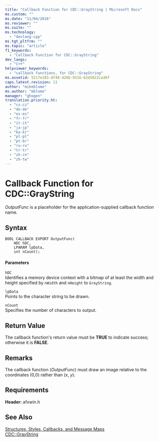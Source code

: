 ```yaml
---
title: "Callback Function for CDC::GrayString | Microsoft Docs"
ms.custom: ""
ms.date: "11/04/2016"
ms.reviewer: ""
ms.suite: ""
ms.technology: 
  - "devlang-cpp"
ms.tgt_pltfrm: ""
ms.topic: "article"
f1_keywords: 
  - "Callback Function for CDC::GrayString"
dev_langs: 
  - "C++"
helpviewer_keywords: 
  - "callback functions, for CDC::GrayString"
ms.assetid: 5217e183-df48-426b-931b-6245022ca36f
caps.latest.revision: 11
author: "mikeblome"
ms.author: "mblome"
manager: "ghogen"
translation.priority.ht: 
  - "cs-cz"
  - "de-de"
  - "es-es"
  - "fr-fr"
  - "it-it"
  - "ja-jp"
  - "ko-kr"
  - "pl-pl"
  - "pt-br"
  - "ru-ru"
  - "tr-tr"
  - "zh-cn"
  - "zh-tw"
---
```

# Callback Function for CDC::GrayString
*OutputFunc* is a placeholder for the application-supplied callback function name.  
  
## Syntax  
  
```  
BOOL CALLBACK EXPORT OutputFunc(
    HDC hDC,  
    LPARAM lpData,  
    int nCount);
```  
  
#### Parameters  
 `hDC`  
 Identifies a memory device context with a bitmap of at least the width and height specified by `nWidth` and `nHeight` to `GrayString`.  
  
 `lpData`  
 Points to the character string to be drawn.  
  
 `nCount`  
 Specifies the number of characters to output.  
  
## Return Value  
 The callback function's return value must be **TRUE** to indicate success; otherwise it is **FALSE**.  
  
## Remarks  
 The callback function (*OutputFunc*) must draw an image relative to the coordinates (0,0) rather than (*x*, *y*).  
  
## Requirements  
 **Header:** afxwin.h  
  
## See Also  
 [Structures, Styles, Callbacks, and Message Maps](../../mfc/reference/structures-styles-callbacks-and-message-maps.md)   
 [CDC::GrayString](../../mfc/reference/cdc-class.md#cdc__graystring)

